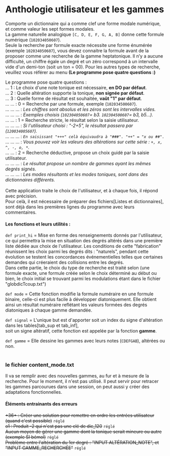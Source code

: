 # Anthologie utilisateur et les gammes
Comporte un dictionnaire qui a comme clef une forme modale numérique, et comme valeur les sept formes modales.<br>
La gamme naturelle analogique `[C, D, E, F, G, A, B]` donne cette formule numérique (`102034050607`).<br>
Seule la recherche par formule exacte nécessite une forme énumérée (exemple `102034050607`), vous devez connaitre 
la formule avant de la proposer comme une recherche de la gamme heptatonique. Il n’y a aucune difficulté, un chiffre
égale un degré et un zéro correspond à un intervalle vide d'un demi-ton (soit un ton = 00). Pour les autres types de 
recherche, veuillez vous référer au menu **(Le programme pose quatre questions :)**<br>

Le programme pose quatre questions :<br>
... 1 : Le choix d'une note tonique est nécessaire, **en DO par défaut**.<br>
... 2 : Quelle altération supporte la tonique, **non signée par défaut**.<br>
... 3 : Quelle forme de résultat est souhaitée, **vaût "1" par défaut**.<br>
... ... : 0 = Recherche par une formule, exemple (`102034500607`).<br>
... ... ... : _Les chiffres sont absolus et les zéros sont les intervalles vides._<br>
... ... ... : _Exemples choisis (`102304050607`= b3. `102304500607`= b3, b5...)._<br>
... ... : 1 = Recherche stricte, le résultat selon la saisie utilisateur.<br>
... ... ... : _Si l'utilisateur choisi : "-2+5", le résultat passera par (`120034005607`)._<br>
... ... ... : _`En saisissant "+++" celà équivaudra à "###". "++" = "x ou ##".`_<br>
... ... ... : _Vous pouvez voir les valeurs des altérations sur cette série : `+, x, ^, -, o, *`._<br>
... ... : 2 = Recherche déductive, propose un choix guidé par la saisie utilisateur.<br>
... ... ... : _Le résultat propose un nombre de gammes ayant les mêmes degrés signés._<br>
... ... ... : _Les modes résultants et les modes toniques, sont dans des dictionnaires différents._<br>
<br>
Cette application traite le choix de l'utilisateur, et à chaque fois, il répond avec précision.<br>
Pour celà, il est nécessaire de préparer des fichiers[Listes et dictionnaires], sont déjà dans 
les premières lignes du programme avec leurs commentaires.<br>

#### Les fonctions et leurs utilités :
`def print_hi` = Mise en forme des renseignements donnés par l'utilisateur, ce qui permettra la mise en situation 
des degrés altérés dans une première liste dédiée aux choix de l'utilisateur. Les conditions de cette "fabrication" 
réunissent les choix parmi les degrés dits : "naturels", pendant cette évolution se testent les concordances
événementielles telles que certaines demandes qui créeraient des collisions entre les degrés.<br>
Dans cette partie, le choix du type de recherche est traité selon (une formule exacte, 
une formule créée selon le choix déterminé au début ou bien, le choix initial se trouvant parmi les modulations
étant dans le fichier "globdicTcoup.txt")

`def mode` = Cette fonction modifie la formule numéraire en une formule binaire, celle-ci est plus facile à
développer diatoniquement. Elle obtient ainsi un résultat numéraire reflétant les valeurs formées des degrés 
diatoniques à chaque gamme demandée.

`def signal` = L'unique but est d'apporter soit un index du signe d'altération dans les tables[tab_sup et tab_inf], <br>
soit un signe altératif, cette fonction est appelée par la fonction **gamme**.

`def gamme` = Elle dessine les gammes avec leurs notes (`CDEFGAB`), altérées ou non.
<br><br>

### le fichier content_mode.txt
Il va se remplir avec des nouvelles gammes, au fur et à mesure de la recherche. Pour le moment, 
il n'est pas utilisé. Il peut servir pour retracer les gammes parcourues dans une session, on peut aussi y créer
des adaptations fonctionnelles.<br>

#### Éléments entrainants des erreurs
~~+36+ : Créer une solution pour remettre en ordre les entrées utilisateur (quand c'est possible)~~ `réglé`<br>
~~o1 : Produit -2 qui n'est pas une clé de dic_120~~ `réglé`<br>
~~Aucun moyen de gérer une gamme dont la tonique serait mineure ou autre (exemple SI bémol)~~ `réglé`<br>
~~Problème entre l'altération du 1er degré : "INPUT ALTÉRATION_NOTE", et "INPUT GAMME_RECHERCHÉE"~~ `réglé`<br>


